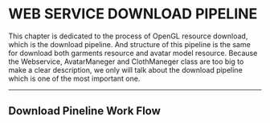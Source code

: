 # WEB SERVICE DOWNLOAD PIPELINE

This chapter is dedicated to the process of OpenGL resource download, which is the download pipeline. And structure of this pipeline is the same for download both garments resource and avatar model resource. Because the Webservice, AvatarManeger and ClothManeger class are too big to make a clear description, we only will talk about the download pipeline which is one of the most important one.

---

## Download Pineline Work Flow





